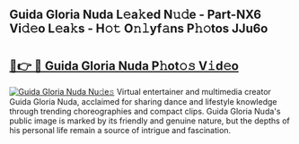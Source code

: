 ## Guida Gloria Nuda L𝚎a𝚔ed N𝚞𝚍e - Part-NX6 Vi𝚍𝚎o L𝚎a𝚔s - H𝚘𝚝 O𝚗𝚕yf𝚊ns P𝚑𝚘tos JJu6o

# <h2><a href="http://kf71d3.oniu.top/?m=Guida+Gloria+Nuda">🔗👉 🔴 Guida Gloria Nuda P𝚑ot𝚘𝚜 V𝚒d𝚎o</a></h2>

[![Guida Gloria Nuda Nu𝚍e𝚜](https://i.imgur.com/0qMVB7G.gif)](http://kf71d3.oniu.top/?m=Guida+Gloria+Nuda)
Virtual entertainer and multimedia creator Guida Gloria Nuda, acclaimed for sharing dance and lifestyle knowledge through trending choreographies and compact clips. Guida Gloria Nuda's public image is marked by its friendly and genuine nature, but the depths of his personal life remain a source of intrigue and fascination.  
